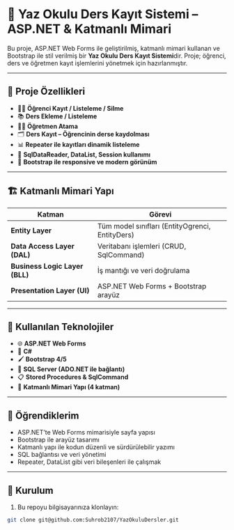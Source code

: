 # 🏫 Yaz Okulu Ders Kayıt Sistemi – ASP.NET & Katmanlı Mimari

Bu proje, ASP.NET Web Forms ile geliştirilmiş, katmanlı mimari kullanan ve Bootstrap ile stil verilmiş bir **Yaz Okulu Ders Kayıt Sistemi**dir. Proje; öğrenci, ders ve öğretmen kayıt işlemlerini yönetmek için hazırlanmıştır.

---

## 📌 Proje Özellikleri

- 🧑‍🎓 **Öğrenci Kayıt / Listeleme / Silme**
- 📚 **Ders Ekleme / Listeleme**
- 👨‍🏫 **Öğretmen Atama**
- 🗂️ **Ders Kayıt – Öğrencinin derse kaydolması**
- 📊 **Repeater ile kayıtları dinamik listeleme**
- 🔄 **SqlDataReader, DataList, Session kullanımı**
- 🎨 **Bootstrap ile responsive ve modern görünüm**

---

## 🏗️ Katmanlı Mimari Yapı

| Katman             | Görevi                                           |
|--------------------|--------------------------------------------------|
| **Entity Layer**    | Tüm model sınıfları (EntityOgrenci, EntityDers) |
| **Data Access Layer (DAL)** | Veritabanı işlemleri (CRUD, SqlCommand)     |
| **Business Logic Layer (BLL)** | İş mantığı ve veri doğrulama               |
| **Presentation Layer (UI)**   | ASP.NET Web Forms + Bootstrap arayüz       |

---

## 🚀 Kullanılan Teknolojiler

- 🌐 **ASP.NET Web Forms**
- 🎯 **C#**
- 🖌️ **Bootstrap 4/5**
- 💾 **SQL Server (ADO.NET ile bağlantı)**
- 📋 **Stored Procedures & SqlCommand**
- 🧮 **Katmanlı Mimari Yapı (4 katman)**

---

## 🧠 Öğrendiklerim

- ASP.NET’te Web Forms mimarisiyle sayfa yapısı
- Bootstrap ile arayüz tasarımı
- Katmanlı yapı ile kodun düzenli ve sürdürülebilir yazımı
- SQL bağlantısı ve veri yönetimi
- Repeater, DataList gibi veri bileşenleri ile çalışmak

---

## 🔧 Kurulum

1. Bu repoyu bilgisayarınıza klonlayın:
```bash
git clone git@github.com:Suhrob2107/YazOkuluDersler.git

